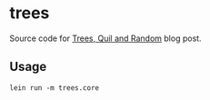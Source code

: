 # trees

Source code for [Trees, Quil and Random](http://nbeloglazov.com/2015/05/18/trees-quil-and-random.html) blog post.

## Usage

`lein run -m trees.core`
